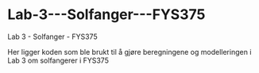 # Lab-3---Solfanger---FYS375
Lab 3 - Solfanger - FYS375

Her ligger koden som ble brukt til å gjøre beregningene og modelleringen i Lab 3 om solfangerer i FYS375
